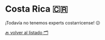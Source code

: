 # Costa Rica 🇨🇷


¡Todavía no tenemos experts costarricense! 😕


[🔙 volver al listado 🗂️](https://github.com/Villanuevand/google-experts-latam)️